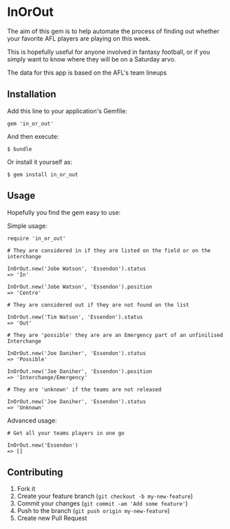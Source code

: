 # InOrOut

The aim of this gem is to help automate the process of finding out whether your favorite AFL players are playing on this week.

This is hopefully useful for anyone involved in fantasy football, or if you simply want to know where they will be on a Saturday arvo.

The data for this app is based on the AFL's team lineups

## Installation

Add this line to your application's Gemfile:

    gem 'in_or_out'

And then execute:

    $ bundle

Or install it yourself as:

    $ gem install in_or_out

## Usage

Hopefully you find the gem easy to use:

Simple usage:

    require 'in_or_out'

    # They are considered in if they are listed on the field or on the interchange

    InOrOut.new('Jobe Watson', 'Essendon').status
    => 'In'

    InOrOut.new('Jobe Watson', 'Essendon').position
    => 'Centre'

    # They are considered out if they are not found on the list

    InOrOut.new('Tim Watson', 'Essendon').status
    => 'Out'

    # They are 'possible' they are are an Emergency part of an unfinilised Interchange

    InOrOut.new('Joe Daniher', 'Essendon').status
    => 'Possible'

    InOrOut.new('Joe Daniher', 'Essendon').position
    => 'Interchange/Emergency'

    # They are 'unknown' if the teams are not released

    InOrOut.new('Joe Daniher', 'Essendon').status
    => 'Unknown'

Advanced usage:

    # Get all your teams players in one go

    InOrOut.new('Essendon')
    => []


## Contributing

1. Fork it
2. Create your feature branch (`git checkout -b my-new-feature`)
3. Commit your changes (`git commit -am 'Add some feature'`)
4. Push to the branch (`git push origin my-new-feature`)
5. Create new Pull Request
